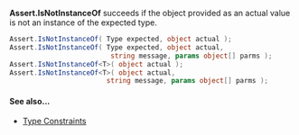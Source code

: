 **Assert.IsNotInstanceOf** succeeds if the object provided as an actual value is not an instance of the expected type.

```C#
Assert.IsNotInstanceOf( Type expected, object actual );
Assert.IsNotInstanceOf( Type expected, object actual, 
                         string message, params object[] parms );
Assert.IsNotInstanceOf<T>( object actual );
Assert.IsNotInstanceOf<T>( object actual, 
                        string message, params object[] parms );			
```

#### See also...
 * [Type Constraints](constraints#type-constraints)
